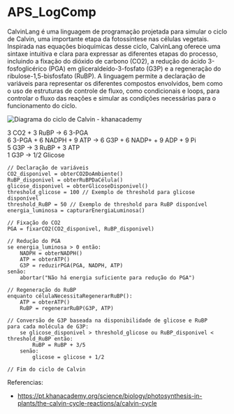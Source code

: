 # APS_LogComp

CalvinLang é uma linguagem de programação projetada para simular o ciclo de Calvin, uma importante etapa da fotossíntese nas células vegetais. Inspirada nas equações bioquímicas desse ciclo, CalvinLang oferece uma sintaxe intuitiva e clara para expressar as diferentes etapas do processo, incluindo a fixação do dióxido de carbono (CO2), a redução do ácido 3-fosfoglicérico (PGA) em gliceraldeído-3-fosfato (G3P) e a regeneração do ribulose-1,5-bisfosfato (RuBP). A linguagem permite a declaração de variáveis para representar os diferentes compostos envolvidos, bem como o uso de estruturas de controle de fluxo, como condicionais e loops, para controlar o fluxo das reações e simular as condições necessárias para o funcionamento do ciclo.

![Diagrama do ciclo de Calvin - khanacademy](https://cdn.kastatic.org/ka-perseus-images/4c9fbc7e4f158fd4bf3e1114e9a7ebe47d08f020.png)

3 CO2 + 3 RuBP -> 6 3-PGA <br>
6 3-PGA + 6 NADPH + 9 ATP -> 6 G3P + 6 NADP+ + 9 ADP + 9 Pi <br>
5 G3P -> 3 RuBP + 3 ATP <br>
1 G3P -> 1/2 Glicose <br>

```
// Declaração de variáveis
CO2_disponivel = obterCO2DoAmbiente()
RuBP_disponivel = obterRuBPDaCélula()
glicose_disponivel = obterGlicoseDisponivel()
threshold_glicose = 100 // Exemplo de threshold para glicose disponível
threshold_RuBP = 50 // Exemplo de threshold para RuBP disponível
energia_luminosa = capturarEnergiaLuminosa()

// Fixação do CO2
PGA = fixarCO2(CO2_disponivel, RuBP_disponivel)

// Redução do PGA
se energia_luminosa > 0 então:
    NADPH = obterNADPH()
    ATP = obterATP()
    G3P = reduzirPGA(PGA, NADPH, ATP)
senão:
    abortar("Não há energia suficiente para redução do PGA")

// Regeneração do RuBP
enquanto célulaNecessitaRegenerarRuBP():
    ATP = obterATP()
    RuBP = regenerarRuBP(G3P, ATP)

// Conversão de G3P baseada na disponibilidade de glicose e RuBP
para cada molécula de G3P:
    se glicose_disponivel > threshold_glicose ou RuBP_disponivel < threshold_RuBP então:
        RuBP = RuBP + 3/5
    senão:
        glicose = glicose + 1/2
        
// Fim do ciclo de Calvin
```

Referencias:

- https://pt.khanacademy.org/science/biology/photosynthesis-in-plants/the-calvin-cycle-reactions/a/calvin-cycle